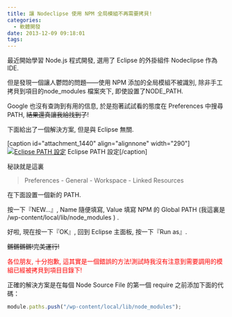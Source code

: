 ```yaml
---
title: 讓 Nodeclipse 使用 NPM 全局模組不再需要拷貝!
categories:
  - 軟體開發
date: 2013-12-09 09:18:01
tags:
---
```


最近開始學習 Node.js 程式開發, 選用了 Eclipse 的外掛組件 Nodeclipse 作為 IDE.

但是發現一個讓人鬱悶的問題——使用 NPM 添加的全局模組不被識別, 除非手工拷貝到項目的node_modules 檔案夾下, 即使設置了NODE_PATH.

Google 也沒有查詢到有用的信息, 於是抱著試試看的態度在 Preferences 中搜尋 PATH, <del>結果還真讓我給找到了</del>!

下面給出了一個解決方案, 但是與 Eclipse 無關.

<!--more-->

[caption id="attachment_1440" align="alignnone" width="290"][![Eclipse PATH 設定](/wp-content/uploads/2013/12/螢幕快照-2013-12-09-09.12.56-290x300.png)](/wp-content/uploads/2013/12/螢幕快照-2013-12-09-09.12.56-e1389272874825.png) Eclipse PATH 設定[/caption]

秘訣就是這裏

> Preferences - General - Workspace - Linked Resources

在下面設置一個新的 PATH.

按一下『NEW...』, Name 隨便填寫, Value 填寫 NPM 的 Global PATH (我這裏是 /wp-content/local/lib/node_modules ) .

好啦, 現在按一下『OK』, 回到 Eclipse 主面板, 按一下『Run as』.

<del>鏘鏘鏘鏘!完美運行!</del>

<span style="color: #ff0000;">各位朋友, 十分抱歉, 這其實是一個錯誤的方法!測試時我沒有注意到需要調用的模組已經被拷貝到項目目錄下!</span>

正確的解決方案是在每個 Node Source File 的第一個 require 之前添加下面的代碼：

```javascript
module.paths.push("/wp-content/local/lib/node_modules");
```
